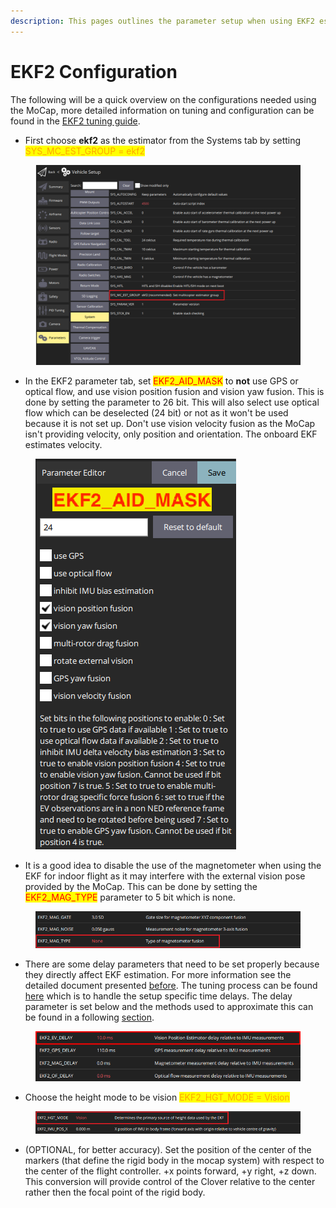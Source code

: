 ```yaml
---
description: This pages outlines the parameter setup when using EKF2 estimator.
---
```


# EKF2 Configuration

The following will be a quick overview on the configurations needed using the MoCap, more detailed information on tuning and configuration can be found in the [EKF2 tuning guide](https://docs.px4.io/main/en/advanced\_config/tuning\_the\_ecl\_ekf.html).

* First choose **ekf2** as the estimator from the Systems tab by setting <mark style="color:orange;">SYS\_MC\_EST\_GROUP = ekf2</mark>&#x20;

<figure><img src="../../.gitbook/assets/sys_mc (1).png" alt=""><figcaption></figcaption></figure>

* In the EKF2 parameter tab, set <mark style="color:red;">EKF2\_AID\_MASK</mark> to **not** use GPS or optical flow, and use vision position fusion and vision yaw fusion. This is done by setting the parameter to 26 bit. This will also select use optical flow which can be deselected (24 bit) or not as it won't be used because it is not set up. Don't use vision velocity fusion as the MoCap isn't providing velocity, only position and orientation. The onboard EKF estimates velocity.

<figure><img src="../../.gitbook/assets/ekf2_aid_mask.png" alt=""><figcaption></figcaption></figure>

* It is a good idea to disable the use of the magnetometer when using the EKF for indoor flight as it may interfere with the external vision pose provided by the MoCap. This can be done by setting the <mark style="color:red;">EKF2\_MAG\_TYPE</mark> parameter to 5 bit which is none.

<figure><img src="../../.gitbook/assets/ekf2_mag.png" alt=""><figcaption></figcaption></figure>

* There are some delay parameters that need to be set properly because they directly affect EKF estimation. For more information see the detailed document presented [before](https://docs.px4.io/main/en/advanced\_config/tuning\_the\_ecl\_ekf.html). The tuning process can be found [here](https://docs.px4.io/main/en/ros/external\_position\_estimation.html#ekf2-tuning-configuration) which is to handle the setup specific time delays. The delay parameter is set below and the methods used to approximate this can be found in a following [section](ekf2-and-lpe-tuning-and-consistancy.md).

<figure><img src="../../.gitbook/assets/delay_params_2_edit.png" alt=""><figcaption></figcaption></figure>

* Choose the height mode to be vision <mark style="color:orange;">EKF2\_HGT\_MODE = Vision</mark>

<figure><img src="../../.gitbook/assets/ekf2_hgt.png" alt=""><figcaption></figcaption></figure>

* (OPTIONAL, for better accuracy). Set the position of the center of the markers (that define the rigid body in the mocap system) with respect to the center of the flight controller. +x points forward, +y right, +z down. This conversion will provide control of the Clover relative to the center rather then the focal point of the rigid body.

